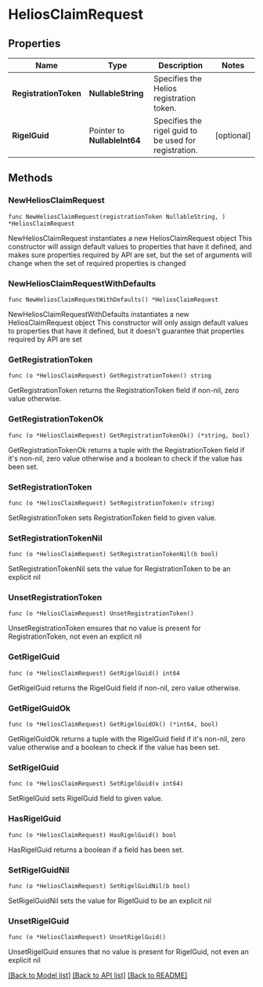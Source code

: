# HeliosClaimRequest

## Properties

Name | Type | Description | Notes
------------ | ------------- | ------------- | -------------
**RegistrationToken** | **NullableString** | Specifies the Helios registration token. | 
**RigelGuid** | Pointer to **NullableInt64** | Specifies the rigel guid to be used for registration. | [optional] 

## Methods

### NewHeliosClaimRequest

`func NewHeliosClaimRequest(registrationToken NullableString, ) *HeliosClaimRequest`

NewHeliosClaimRequest instantiates a new HeliosClaimRequest object
This constructor will assign default values to properties that have it defined,
and makes sure properties required by API are set, but the set of arguments
will change when the set of required properties is changed

### NewHeliosClaimRequestWithDefaults

`func NewHeliosClaimRequestWithDefaults() *HeliosClaimRequest`

NewHeliosClaimRequestWithDefaults instantiates a new HeliosClaimRequest object
This constructor will only assign default values to properties that have it defined,
but it doesn't guarantee that properties required by API are set

### GetRegistrationToken

`func (o *HeliosClaimRequest) GetRegistrationToken() string`

GetRegistrationToken returns the RegistrationToken field if non-nil, zero value otherwise.

### GetRegistrationTokenOk

`func (o *HeliosClaimRequest) GetRegistrationTokenOk() (*string, bool)`

GetRegistrationTokenOk returns a tuple with the RegistrationToken field if it's non-nil, zero value otherwise
and a boolean to check if the value has been set.

### SetRegistrationToken

`func (o *HeliosClaimRequest) SetRegistrationToken(v string)`

SetRegistrationToken sets RegistrationToken field to given value.


### SetRegistrationTokenNil

`func (o *HeliosClaimRequest) SetRegistrationTokenNil(b bool)`

 SetRegistrationTokenNil sets the value for RegistrationToken to be an explicit nil

### UnsetRegistrationToken
`func (o *HeliosClaimRequest) UnsetRegistrationToken()`

UnsetRegistrationToken ensures that no value is present for RegistrationToken, not even an explicit nil
### GetRigelGuid

`func (o *HeliosClaimRequest) GetRigelGuid() int64`

GetRigelGuid returns the RigelGuid field if non-nil, zero value otherwise.

### GetRigelGuidOk

`func (o *HeliosClaimRequest) GetRigelGuidOk() (*int64, bool)`

GetRigelGuidOk returns a tuple with the RigelGuid field if it's non-nil, zero value otherwise
and a boolean to check if the value has been set.

### SetRigelGuid

`func (o *HeliosClaimRequest) SetRigelGuid(v int64)`

SetRigelGuid sets RigelGuid field to given value.

### HasRigelGuid

`func (o *HeliosClaimRequest) HasRigelGuid() bool`

HasRigelGuid returns a boolean if a field has been set.

### SetRigelGuidNil

`func (o *HeliosClaimRequest) SetRigelGuidNil(b bool)`

 SetRigelGuidNil sets the value for RigelGuid to be an explicit nil

### UnsetRigelGuid
`func (o *HeliosClaimRequest) UnsetRigelGuid()`

UnsetRigelGuid ensures that no value is present for RigelGuid, not even an explicit nil

[[Back to Model list]](../README.md#documentation-for-models) [[Back to API list]](../README.md#documentation-for-api-endpoints) [[Back to README]](../README.md)


